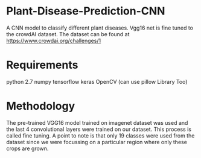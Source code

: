 # Plant-Disease-Prediction-CNN
A CNN model to classify different plant diseases. Vgg16 net is fine tuned to the crowdAI dataset.
The dataset can be found at https://www.crowdai.org/challenges/1

# Requirements
python 2.7
numpy
tensorflow
keras
OpenCV (can use pillow Library Too)


# Methodology
The pre-trained VGG16 model trained on imagenet dataset was used and the last 4 convolutional layers were trained on our dataset. This process is called fine tuning.
A point to note is that only 19 classes were used from the dataset since we were focussing on a particular region where only these crops are grown.
